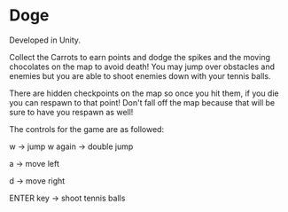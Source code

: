 # Doge

Developed in Unity.

Collect the Carrots to earn points and dodge the spikes and the moving chocolates on the map to avoid death! You may jump over obstacles
and enemies but you are able to shoot enemies down with your tennis balls. 

There are hidden checkpoints on the map so once you hit them, if you die you can respawn to that point! Don't fall off the map because
that will be sure to have you respawn as well!

The controls for the game are as followed:
  
  w -> jump
  w again -> double jump
  
  a -> move left
  
  d -> move right
  
  ENTER key -> shoot tennis balls
